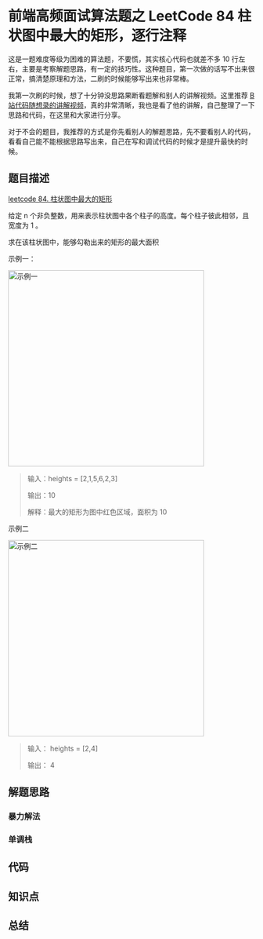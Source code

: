 # 前端高频面试算法题之 LeetCode 84 柱状图中最大的矩形，逐行注释

这是一题难度等级为困难的算法题，不要慌，其实核心代码也就差不多 10 行左右，主要是考察解题思路，有一定的技巧性。这种题目，第一次做的话写不出来很正常，搞清楚原理和方法，二刷的时候能够写出来也非常棒。

我第一次刷的时候，想了十分钟没思路果断看题解和别人的讲解视频。这里推荐 [B 站代码随想录的讲解视频](https://www.bilibili.com/video/BV1Ns4y1o7uB/?spm_id_from=333.337.search-card.all.click&vd_source=9a25169e10cee14a220c559b6e40fdc0)，真的非常清晰，我也是看了他的讲解，自己整理了一下思路和代码，在这里和大家进行分享。

对于不会的题目，我推荐的方式是你先看别人的解题思路，先不要看别人的代码，看看自己能不能根据思路写出来，自己在写和调试代码的时候才是提升最快的时候。

## 题目描述

[leetcode 84. 柱状图中最大的矩形](https://leetcode.cn/problems/largest-rectangle-in-histogram/description/)

给定 n 个非负整数，用来表示柱状图中各个柱子的高度。每个柱子彼此相邻，且宽度为 1 。

求在该柱状图中，能够勾勒出来的矩形的最大面积

示例一：

<img src="/images/leetcode-largestRectangleArea-1.png" alt="示例一" width=400/>
<!-- ![示例一](/images/leetcode-largestRectangleArea-1.png) -->

> 输入：heights = [2,1,5,6,2,3]
>
> 输出：10
>
> 解释：最大的矩形为图中红色区域，面积为 10

示例二

<img src="/images/leetcode-largestRectangleArea-2.png" alt="示例二" width=400/>

> 输入： heights = [2,4]
>
> 输出： 4

## 解题思路

### 暴力解法

### 单调栈

## 代码

## 知识点

## 总结
